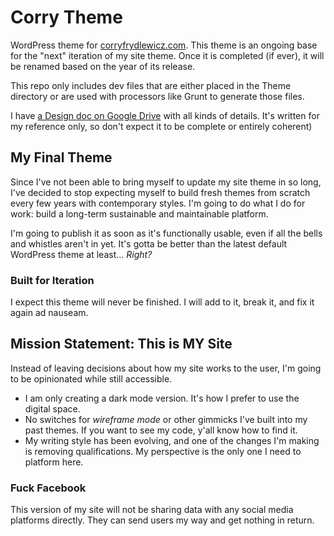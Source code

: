 # Corry Theme
WordPress theme for [corryfrydlewicz.com](https://corryfrydlewicz.com/). This theme is an ongoing base for the "next" iteration of my site theme. Once it is completed (if ever), it will be renamed based on the year of its release.

This repo only includes dev files that are either placed in the Theme directory or are used with processors like Grunt to generate those files.

I have [a Design doc on Google Drive](https://docs.google.com/document/d/14E7WIx-VjmFRg5iJficFHwlCqVtXGtmDRWr3gFGIuDs/edit?usp=sharing) with all kinds of details. It's written for my reference only, so don't expect it to be complete or entirely coherent)


## My Final Theme
Since I've not been able to bring myself to update my site theme in so long, I've decided to stop expecting myself to build fresh themes from scratch every few years with contemporary styles. I'm going to do what I do for work: build a long-term sustainable and maintainable platform.

I'm going to publish it as soon as it's functionally usable, even if all the bells and whistles aren't in yet. It's gotta be better than the latest default WordPress theme at least... _Right?_


### Built for Iteration
I expect this theme will never be finished. I will add to it, break it, and fix it again ad nauseam.


## Mission Statement: This is MY Site
Instead of leaving decisions about how my site works to the user, I'm going to be opinionated while still accessible.

- I am only creating a dark mode version. It's how I prefer to use the digital space.
- No switches for _wireframe mode_ or other gimmicks I've built into my past themes. If you want to see my code, y'all know how to find it.
- My writing style has been evolving, and one of the changes I'm making is removing qualifications. My perspective is the only one I need to platform here.


### Fuck Facebook
This version of my site will not be sharing data with any social media platforms directly. They can send users my way and get nothing in return.
